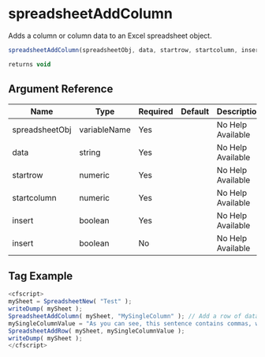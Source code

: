 # spreadsheetAddColumn

 Adds a column or column data to an Excel spreadsheet object.

```javascript
spreadsheetAddColumn(spreadsheetObj, data, startrow, startcolumn, insert [, insert])
```

```javascript
returns void
```

## Argument Reference

| Name | Type | Required | Default | Description |
| --- | --- | --- | --- | --- |
| spreadsheetObj | variableName | Yes |  | No Help Available |
| data | string | Yes |  | No Help Available |
| startrow | numeric | Yes |  | No Help Available |
| startcolumn | numeric | Yes |  | No Help Available |
| insert | boolean | Yes |  | No Help Available |
| insert | boolean | No |  | No Help Available |

## Tag Example

```javascript
<cfscript>
mySheet = SpreadsheetNew( "Test" );
writeDump( mySheet );
SpreadsheetAddColumn( mySheet, "MySingleColumn" ); // Add a row of data: a single value for the single column
mySingleColumnValue = "As you can see, this sentence contains commas, which force the value to be split over 3 columns instead of one.";
SpreadsheetAddRow( mySheet, mySingleColumnValue );
writeDump( mySheet );
</cfscript>
```
